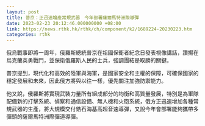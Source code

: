 ```yaml
---
layout: post
title: 普京：正迅速增產常規武器　今年部署薩爾馬特洲際導彈
date: 2023-02-23 20:12:46.000000000 +08:00
link: https://news.rthk.hk/rthk/ch/component/k2/1689224-20230223.htm
categories: rthk
---
```


俄烏戰事即將一周年，俄羅斯總統普京在祖國保衛者紀念日發表視像講話，讚揚在烏克蘭英勇戰鬥，並保衛俄羅斯人民的士兵，強調團結是取勝的關鍵。

普京提到，現代化和高效的陸軍與海軍，是國家安全和主權的保障，可確保國家的穩定發展和未來，因此俄方將與以往一樣，優先關注加強防禦能力。

他又說，俄羅斯將實現武裝力量所有組成部分的均衡和高質量發展，特別是為軍隊配備新的打擊系統、偵察和通信設備、無人機和火砲系統，俄方正迅速增加各種常規武器的生產，將大規模交付鋯石海基高超音速導彈，又說今年會部署能夠攜帶多彈頭的薩爾馬特洲際彈道導彈。
